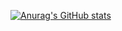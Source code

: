 [![Anurag's GitHub stats](https://github-readme-stats.vercel.app/api?username=TimurPopovich)](https://github.com/anuraghazra/github-readme-stats)
